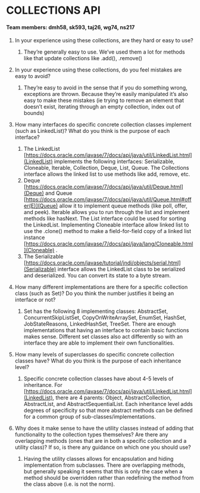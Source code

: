 # COLLECTIONS API 
#### Team members: dmh58, sk593, taj26, wg74, ns217
1. In your experience using these collections, are they hard or easy to use?
    1. They’re generally easy to use. We’ve used them a lot for methods like that update collections like .add(), .remove()
2. In your experience using these collections, do you feel mistakes are easy to avoid?
    1. They’re easy to avoid in the sense that if you do something wrong, exceptions are thrown. Because they’re easily manipulated it’s also easy to make these mistakes (ie trying to remove an element that doesn’t exist, iterating through an empty collection, index out of bounds)
3. How many interfaces do specific concrete collection classes implement (such as LinkedList)? What do you think is the purpose of each interface?
    1. The LinkedList [https://docs.oracle.com/javase/7/docs/api/java/util/LinkedList.html](LinkedList) implements the following interfaces: Serializable, Cloneable, Iterable, Collection,  Deque, List, Queue. 
The Collections interface allows the linked list to use methods like add, remove, etc. 
    2. Deque [https://docs.oracle.com/javase/7/docs/api/java/util/Deque.html](Deque) and Queue [https://docs.oracle.com/javase/7/docs/api/java/util/Queue.html#offer(E)](Queue) allow it to implement queue methods (like poll, offer, and peek). Iterable allows you to run through the list and implement methods like hasNext. The List interface could be used for sorting the LinkedList. 
Implementing Cloneable interface allow linked list to use the .clone()  method   to make a field-for-field copy of a linked list instance [https://docs.oracle.com/javase/7/docs/api/java/lang/Cloneable.html](Cloneable) . 
    3. The Serializable [https://docs.oracle.com/javase/tutorial/jndi/objects/serial.html](Serializable) interface allows the LinkedList class to be serialized and deserialized. You can convert its state to a byte stream. 
4. How many different implementations are there for a specific collection class (such as Set)? Do you think the number justifies it being an interface or not?
    1. Set has the following 8 implementing classes: AbstractSet, ConcurrentSkipListSet, CopyOnWriteArraySet, EnumSet, HashSet, JobStateReasons, LinkedHashSet, TreeSet.
There are enough implementations that having an interface to contain basic functions makes sense. Different set classes also act differently so with an interface they are able to implement their own functionalities.

5. How many levels of superclasses do specific concrete collection classes have? What do you think is the purpose of each inheritance level?
    1. Specific concrete collection classes have about 4-5 levels of inheritance. For [https://docs.oracle.com/javase/7/docs/api/java/util/LinkedList.html](LinkedList), there are 4 parents: Object, AbstractCollection, AbstractList, and AbstractSequentialList.
Each inheritance level adds degrees of specificity so that more abstract methods can be defined for a common group of sub-classes/implementations.
6. Why does it make sense to have the utility classes instead of adding that functionality to the collection types themselves? Are there any overlapping methods (ones that are in both a specific collection and a utility class)? If so, is there any guidance on which one you should use?
    1. Having the utility classes allows for encapsulation and hiding implementation from subclasses. There are overlapping methods, but generally speaking it seems that this is only the case when a method should be overridden rather than redefining the method from the class above (i.e. is not the norm).
